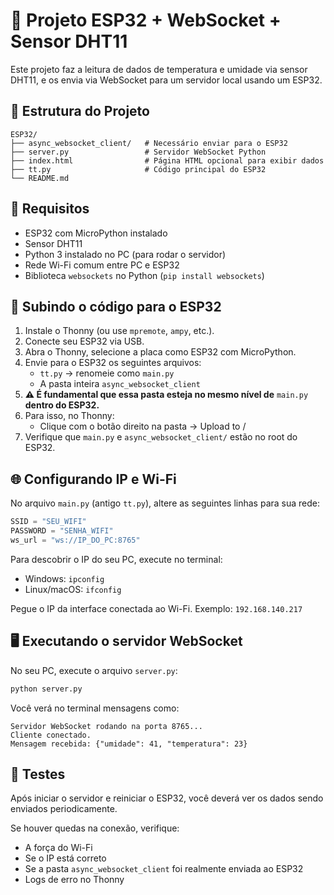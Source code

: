# 📡 Projeto ESP32 + WebSocket + Sensor DHT11

Este projeto faz a leitura de dados de temperatura e umidade via sensor DHT11, e os envia via WebSocket para um servidor local usando um ESP32.

## 📁 Estrutura do Projeto

```
ESP32/
├── async_websocket_client/   # Necessário enviar para o ESP32
├── server.py                 # Servidor WebSocket Python
├── index.html                # Página HTML opcional para exibir dados
├── tt.py                     # Código principal do ESP32
└── README.md
```

## 🚀 Requisitos

- ESP32 com MicroPython instalado
- Sensor DHT11
- Python 3 instalado no PC (para rodar o servidor)
- Rede Wi-Fi comum entre PC e ESP32
- Biblioteca `websockets` no Python (`pip install websockets`)

## 📲 Subindo o código para o ESP32

1. Instale o Thonny (ou use `mpremote`, `ampy`, etc.).
2. Conecte seu ESP32 via USB.
3. Abra o Thonny, selecione a placa como ESP32 com MicroPython.
4. Envie para o ESP32 os seguintes arquivos:
   - `tt.py` → renomeie como `main.py`
   - A pasta inteira `async_websocket_client`
5. **⚠ É fundamental que essa pasta esteja no mesmo nível de** `main.py` **dentro do ESP32.**
6. Para isso, no Thonny:
   - Clique com o botão direito na pasta → Upload to /
7. Verifique que `main.py` e `async_websocket_client/` estão no root do ESP32.

## 🌐 Configurando IP e Wi-Fi

No arquivo `main.py` (antigo `tt.py`), altere as seguintes linhas para sua rede:

```python
SSID = "SEU_WIFI"
PASSWORD = "SENHA_WIFI"
ws_url = "ws://IP_DO_PC:8765"
```

Para descobrir o IP do seu PC, execute no terminal:

- Windows: `ipconfig`
- Linux/macOS: `ifconfig`

Pegue o IP da interface conectada ao Wi-Fi. Exemplo: `192.168.140.217`

## 🖥️ Executando o servidor WebSocket

No seu PC, execute o arquivo `server.py`:

```bash
python server.py
```

Você verá no terminal mensagens como:

```
Servidor WebSocket rodando na porta 8765...
Cliente conectado.
Mensagem recebida: {"umidade": 41, "temperatura": 23}
```

## 🧪 Testes

Após iniciar o servidor e reiniciar o ESP32, você deverá ver os dados sendo enviados periodicamente.

Se houver quedas na conexão, verifique:

- A força do Wi-Fi
- Se o IP está correto
- Se a pasta `async_websocket_client` foi realmente enviada ao ESP32
- Logs de erro no Thonny
